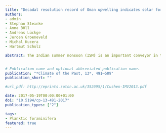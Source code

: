 ```yaml
---
title: "Decadal resolution record of Oman upwelling indicates solar forcing of the Indian summer monsoon (9–6 ka)"
authors:
- admin
- Stephan Steinke
- Anna Böll
- Andreas Lückge
- Jeroen Groeneveld
- Michal Kucera
- Hartmut Schulz

abstract: The Indian summer monsoon (ISM) is an important conveyor in the ocean–atmosphere coupled system on a trans-regional scale. Here we present a study of a sediment core from the northern Oman margin, revealing early to mid-Holocene ISM conditions on a near-20-year resolution. We assess multiple independent proxies indicative of sea surface temperatures (SSTs) during the upwelling season together with bottom-water conditions. We use geochemical parameters, transfer functions of planktic foraminiferal assemblages and Mg /  Ca palaeothermometry, and find evidence corroborating previous studies showing that upwelling intensity varies significantly in coherence with solar sunspot cycles. The dominant ∼  80–90-year Gleissberg cycle apparently also affected bottom-water oxygen conditions. Although the interval from 8.4 to 5.8 ka BP is relatively short, the gradually decreasing trend in summer monsoon conditions was interrupted by short events of intensified ISM conditions. Results from both independent SST proxies are linked to phases of weaker oxygen minimum zone (OMZ) conditions and enhanced carbonate preservation. This indicates that atmospheric forcing was intimately linked to bottom-water properties and state of the OMZ on decadal timescales.


# Publication name and optional abbreviated publication name.
publication: "*Climate of the Past, 13*, 491–509"
publication_short: ""

#url_pdf: http://eprints.soton.ac.uk/352095/1/Cushen-IMV2013.pdf

date: 2017-05-19T00:00:00+01:00
doi: "10.5194/cp-13-491-2017"
publication_types: ["2"]

tags:
- Planktic foraminifera
featured: true
---
```


